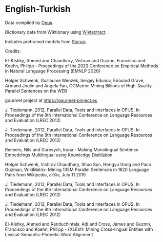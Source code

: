 # English-Turkish

Data compiled by [Opus](https://opus.nlpl.eu/).

Dictionary data from Wiktionary using [Wiktextract](https://github.com/tatuylonen/wiktextract).

Includes pretrained models from [Stanza](https://github.com/stanfordnlp/stanza/).

Credits:

El-Kishky, Ahmed and Chaudhary, Vishrav and Guzmn, Francisco and Koehn, Philipp - Proceedings of the 2020 Conference on Empirical Methods in Natural Language Processing (EMNLP 2020)

Holger Schwenk, Guillaume Wenzek, Sergey Edunov, Edouard Grave, Armand Joulin and Angela Fan, CCMatrix: Mining Billions of High-Quality Parallel Sentences on the WEB

gourmet project at https://gourmet-project.eu

J. Tiedemann, 2012, Parallel Data, Tools and Interfaces in OPUS. In Proceedings of the 8th International Conference on Language Resources and Evaluation (LREC 2012)

J. Tiedemann, 2012, Parallel Data, Tools and Interfaces in OPUS. In Proceedings of the 8th International Conference on Language Resources and Evaluation (LREC 2012)

Reimers, Nils and Gurevych, Iryna - Making Monolingual Sentence Embeddings Multilingual using Knowledge Distillation

Holger Schwenk, Vishrav Chaudhary, Shuo Sun, Hongyu Gong and Paco Guzman, WikiMatrix: Mining 135M Parallel Sentences in 1620 Language Pairs from Wikipedia, arXiv, July 11 2019.

J. Tiedemann, 2012, Parallel Data, Tools and Interfaces in OPUS. In Proceedings of the 8th International Conference on Language Resources and Evaluation (LREC 2012)

J. Tiedemann, 2012, Parallel Data, Tools and Interfaces in OPUS. In Proceedings of the 8th International Conference on Language Resources and Evaluation (LREC 2012)

El-Kishky, Ahmed and Renduchintala, Adi and Cross, James and Guzmn, Francisco and Koehn, Philipp - {XLEnt}: Mining Cross-lingual Entities with Lexical-Semantic-Phonetic Word Alignment

